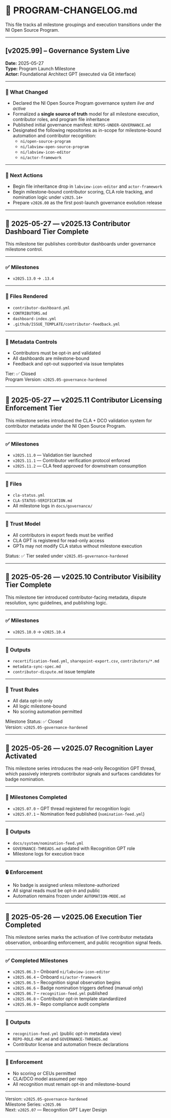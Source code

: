 # 📘 PROGRAM-CHANGELOG.md

This file tracks all milestone groupings and execution transitions under the NI Open Source Program.

---

## [v2025.99] – Governance System Live

**Date:** 2025-05-27  
**Type:** Program Launch Milestone  
**Actor:** Foundational Architect GPT (executed via Git interface)

---

### 🔧 What Changed

- Declared the NI Open Source Program governance system *live and active*
- Formalized a **single source of truth** model for all milestone execution, contributor roles, and program file inheritance
- Published initial governance manifest: `REPOS-UNDER-GOVERNANCE.md`
- Designated the following repositories as in-scope for milestone-bound automation and contributor recognition:
  - `ni/open-source-program`
  - `ni/labview-open-source-program`
  - `ni/labview-icon-editor`
  - `ni/actor-framework`

---

### 📘 Next Actions

- Begin file inheritance drop in `labview-icon-editor` and `actor-framework`
- Begin milestone-bound contributor scoring, CLA role tracking, and nomination logic under `v2025.14+`
- Prepare `v2026.00` as the first post-launch governance evolution release


---

## 📅 2025-05-27 — v2025.13 Contributor Dashboard Tier Complete

This milestone tier publishes contributor dashboards under governance milestone control.

---

### ✅ Milestones

- `v2025.13.0` → `.13.4`

---

### 📂 Files Rendered

- `contributor-dashboard.yml`
- `CONTRIBUTORS.md`
- `dashboard-index.yml`
- `.github/ISSUE_TEMPLATE/contributor-feedback.yml`

---

### 🔐 Metadata Controls

- Contributors must be opt-in and validated
- All dashboards are milestone-bound
- Feedback and opt-out supported via issue templates

Tier: ✅ Closed  
Program Version: `v2025.05-governance-hardened`

---

## 📅 2025-05-27 — v2025.11 Contributor Licensing Enforcement Tier

This milestone series introduced the CLA + DCO validation system for contributor metadata under the NI Open Source Program.

---

### ✅ Milestones

- `v2025.11.0` — Validation tier launched
- `v2025.11.1` — Contributor verification protocol enforced
- `v2025.11.2` — CLA feed approved for downstream consumption

---

### 📂 Files

- `cla-status.yml`
- `CLA-STATUS-VERIFICATION.md`
- All milestone logs in `docs/governance/`

---

### 🔐 Trust Model

- All contributors in export feeds must be verified
- CLA GPT is registered for read-only access
- GPTs may not modify CLA status without milestone execution

Status: ✅ Tier sealed under `v2025.05-governance-hardened`

---

## 📅 2025-05-26 — v2025.10 Contributor Visibility Tier Complete

This milestone tier introduced contributor-facing metadata, dispute resolution, sync guidelines, and publishing logic.

---

### ✅ Milestones

- `v2025.10.0` → `v2025.10.4`

---

### 📂 Outputs

- `recertification-feed.yml`, `sharepoint-export.csv`, `contributors/*.md`
- `metadata-sync-spec.md`
- `contributor-dispute.md` issue template

---

### 🔐 Trust Rules

- All data opt-in only
- All logic milestone-bound
- No scoring automation permitted

Milestone Status: ✅ Closed  
Version: `v2025.05-governance-hardened`

---

## 📅 2025-05-26 — v2025.07 Recognition Layer Activated

This milestone series introduces the read-only Recognition GPT thread, which passively interprets contributor signals and surfaces candidates for badge nomination.

---

### 🧠 Milestones Completed

- `v2025.07.0` – GPT thread registered for recognition logic
- `v2025.07.1` – Nomination feed published (`nomination-feed.yml`)

---

### 📂 Outputs

- `docs/system/nomination-feed.yml`
- `GOVERNANCE-THREADS.md` updated with Recognition GPT role
- Milestone logs for execution trace

---

### 🔒 Enforcement

- No badge is assigned unless milestone-authorized
- All signal reads must be opt-in and public
- Automation remains frozen under `AUTOMATION-MODE.md`

---


## 📅 2025-05-26 — v2025.06 Execution Tier Completed

This milestone series marks the activation of live contributor metadata observation, onboarding enforcement, and public recognition signal feeds.

---

### ✅ Completed Milestones

- `v2025.06.3` – Onboard `ni/labview-icon-editor`
- `v2025.06.4` – Onboard `ni/actor-framework`
- `v2025.06.5` – Recognition signal observation begins
- `v2025.06.6` – Badge nomination triggers defined (manual only)
- `v2025.06.7` – `recognition-feed.yml` published
- `v2025.06.8` – Contributor opt-in template standardized
- `v2025.06.9` – Repo compliance audit complete

---

### 📂 Outputs

- `recognition-feed.yml` (public opt-in metadata view)
- `REPO-ROLE-MAP.md` and `GOVERNANCE-THREADS.md`
- Contributor license and automation freeze declarations

---

### 🚦 Enforcement

- No scoring or CEUs permitted
- CLA/DCO model assumed per repo
- All recognition must remain opt-in and milestone-bound

---

Version: `v2025.05-governance-hardened`  
Milestone Series: `v2025.06`  
Next: `v2025.07` — Recognition GPT Layer Design
